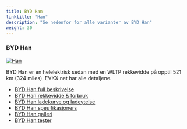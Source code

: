 ```yaml
---
title: BYD Han
linktitle: "Han"
description: "Se nedenfor for alle varianter av BYD Han"
weight: 30
---
```

### BYD Han

<a href="han/"><img src="https://media.evkx.net/multimedia/models/byd/han/han/main_1_st.jpg" class="img-fluid" alt="Han" ></a>

BYD Han er en helelektrisk sedan med en WLTP rekkevidde på opptil 521 km (324 miles). EVKX.net har alle detaljene. 

- [BYD Han full beskrivelse](han/)
- [BYD Han rekkevidde & forbruk](han/rangeandconsumption/)
- [BYD Han ladekurve og ladeytelse](han/chargingcurve/)
- [BYD Han spesifikasjoners](han/specifications/)
- [BYD Han galleri](han/gallery/)
- [BYD Han tester](han/reviews/)

